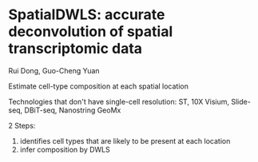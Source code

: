 # SpatialDWLS: accurate deconvolution of spatial transcriptomic data

Rui Dong, Guo-Cheng Yuan



Estimate cell-type composition at each spatial location



Technologies that don't have single-cell resolution: ST, 10X Visium, Slide-seq, DBiT-seq, Nanostring GeoMx



2 Steps:

1. identifies cell types that are likely to be present at each location
2. infer composition by DWLS